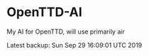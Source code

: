 # OpenTTD-AI
My AI for OpenTTD, will use primarily air

Latest backup: Sun Sep 29 16:09:01 UTC 2019
